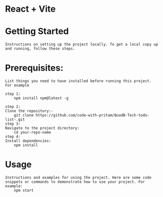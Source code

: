 # React + Vite

# Getting Started
    Instructions on setting up the project locally. To get a local copy up and running, follow these steps.
# Prerequisites:
    List things you need to have installed before running this project. For example

    step 1:
        npm install npm@latest -g

    step 2:
    Clone the repository:-
        git clone https://github.com/code-with-pritam/QuadB-Tech-todo-list-.git
    step 3:
    Navigate to the project directory:
        cd your-repo-name
    step 4:
    Install dependencies:
        npm install

# Usage
    Instructions and examples for using the project. Here are some code snippets or commands to demonstrate how to use your project. For example:
        npm start


